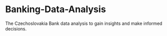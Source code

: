 # Banking-Data-Analysis
The Czechoslovakia Bank data analysis to gain insights and make informed decisions.
